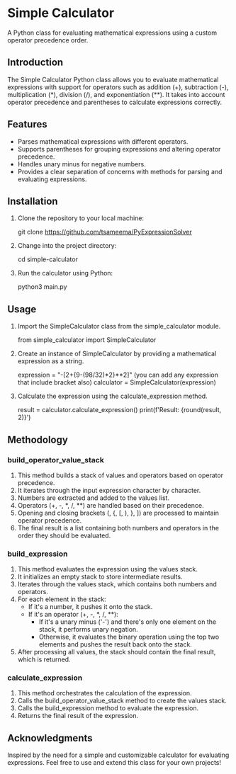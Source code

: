 # Simple Calculator

A Python class for evaluating mathematical expressions using a custom operator precedence order.

## Introduction

The Simple Calculator Python class allows you to evaluate mathematical expressions with support for operators such as addition (+), subtraction (-), multiplication (*), division (/), and exponentiation (**). It takes into account operator precedence and parentheses to calculate expressions correctly.

## Features

- Parses mathematical expressions with different operators.
- Supports parentheses for grouping expressions and altering operator precedence.
- Handles unary minus for negative numbers.
- Provides a clear separation of concerns with methods for parsing and evaluating expressions.

## Installation

1. Clone the repository to your local machine:

    git clone https://github.com/tsameema/PyExpressionSolver

2. Change into the project directory:

    cd simple-calculator

3. Run the calculator using Python:

    python3 main.py

## Usage
1. Import the SimpleCalculator class from the simple_calculator module.

    from simple_calculator import SimpleCalculator

2. Create an instance of SimpleCalculator by providing a mathematical expression as a string.
    
    expression = "-[2+{9-(98/32)*2}**2]" (you can add any expression that include bracket also)
    calculator = SimpleCalculator(expression)

3. Calculate the expression using the calculate_expression method.
    
    result = calculator.calculate_expression()
    print(f'Result: {round(result, 2)}')

## Methodology
### build_operator_value_stack
1. This method builds a stack of values and operators based on operator precedence.
2. It iterates through the input expression character by character.
3. Numbers are extracted and added to the values list.
5. Operators (+, -, *, /, **) are handled based on their precedence.
6. Opening and closing brackets (, {, [, ), }, ]) are processed to maintain operator precedence.
7. The final result is a list containing both numbers and operators in the order they should be evaluated.
### build_expression
1. This method evaluates the expression using the values stack.
2. It initializes an empty stack to store intermediate results.
3. Iterates through the values stack, which contains both numbers and operators.
4. For each element in the stack:
    - If it's a number, it pushes it onto the stack.
    - If it's an operator (+, -, *, /, **):
        - If it's a unary minus ('-') and there's only one element on the stack, it performs unary negation.
        - Otherwise, it evaluates the binary operation using the top two elements and pushes the result back onto the stack.
5. After processing all values, the stack should contain the final result, which is returned.
### calculate_expression
1. This method orchestrates the calculation of the expression.
2. Calls the build_operator_value_stack method to create the values stack.
3. Calls the build_expression method to evaluate the expression.
4. Returns the final result of the expression.


## Acknowledgments
Inspired by the need for a simple and customizable calculator for evaluating expressions.
Feel free to use and extend this class for your own projects!